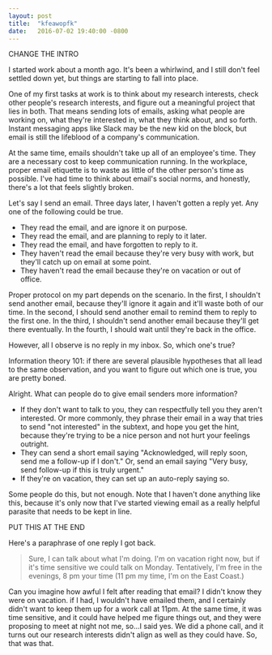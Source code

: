 ```yaml
---
layout: post
title:  "kfeawopfk"
date:   2016-07-02 19:40:00 -0800
---
```


CHANGE THE INTRO

I started work about a month ago. It's been a whirlwind, and I still
don't feel settled down yet, but things are starting to fall into place.

One of my first tasks at work is to think about my research interests,
check other people's research interests, and figure out a meaningful
project that lies in both. That means sending lots of emails, asking
what people are working on, what they're interested in, what they think
about, and so forth.
Instant messaging apps like Slack may be the new kid
on the block, but email is still the lifeblood of a company's
communication.

At the same time, emails shouldn't take up all of an employee's time.
They are a necessary cost to keep communication running. In the workplace,
proper email etiquette is to waste as little of the other person's time
as possible. I've had time to think about email's social norms, and
honestly, there's a lot that feels slightly broken.

Let's say I send an email. Three days later, I haven't gotten a reply
yet. Any one of the following could be true.

* They read the email, and are ignore it on purpose.
* They read the email, and are planning to reply to it later.
* They read the email, and have forgotten to reply to it.
* They haven't read the email because they're very busy with work, but
they'll catch up on email at some point.
* They haven't read the email because they're on vacation or out of office.

Proper protocol on my part depends on the scenario. In the first, I shouldn't
send another email, because they'll ignore it again and it'll waste both
of our time. In the second, I should send another email to remind them
to reply to the first one. In the third, I shouldn't send another email
because they'll get there eventually. In the fourth, I should wait until they're
back in the office.

However, all I observe is no reply in my inbox. So, which one's true?

Information theory 101: if there
are several plausible hypotheses that all lead to the same observation,
and you want to figure out which one is true, you are pretty boned.

Alright. What can people do to give email senders more information?

* If they don't want to talk to you, they can respectfully tell you they
aren't interested. Or more commonly, they phrase their email in a way
that tries to send "not interested" in the subtext, and hope you get the
hint, because they're trying to be a nice person and not hurt your feelings
outright.
* They can send a short email saying "Acknowledged, will reply soon, send
me a follow-up if I don't." Or, send an email saying "Very busy, send follow-up
if this is truly urgent."
* If they're on vacation, they can set up an auto-reply saying so.

Some people do this, but not enough. Note that I haven't done anything like
this, because it's only now that I've started viewing email as a really
helpful parasite that needs to be kept in line.




PUT THIS AT THE END

Here's a paraphrase of one reply I got back.

> Sure, I can talk about what I'm doing. I'm on vacation right now, but
> if it's time sensitive we could talk on Monday. Tentatively, I'm free
> in the evenings, 8 pm your time (11 pm my time, I'm on the East Coast.)

Can you imagine how awful I felt after reading that email? I didn't know
they were on vacation. if I had, I wouldn't have emailed them, and I certainly
didn't want to keep them up for a work call at 11pm. At the same time,
it was time sensitive, and it could have helped me figure things out, and they
were proposing to meet at night not me, so...I said yes. We did a phone call,
and it turns out our research interests didn't align as well as they could have.
So, that was that.



